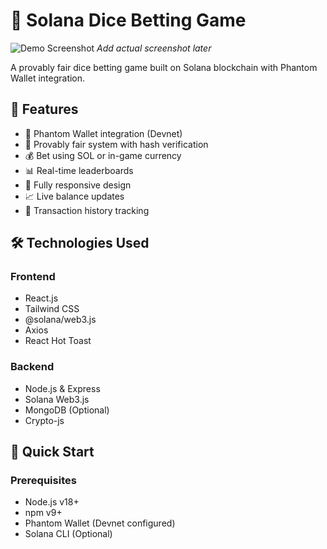 # 🎲 Solana Dice Betting Game

![Demo Screenshot](https://via.placeholder.com/800x400.png?text=Dice+Game+Demo) *Add actual screenshot later*

A provably fair dice betting game built on Solana blockchain with Phantom Wallet integration.

## 🌟 Features

- 🔐 Phantom Wallet integration (Devnet)
- 🎯 Provably fair system with hash verification
- 💰 Bet using SOL or in-game currency
- 📊 Real-time leaderboards
- 📱 Fully responsive design
- 📈 Live balance updates
- 🔄 Transaction history tracking

## 🛠 Technologies Used

### Frontend
- React.js
- Tailwind CSS
- @solana/web3.js
- Axios
- React Hot Toast

### Backend
- Node.js & Express
- Solana Web3.js
- MongoDB (Optional)
- Crypto-js

## 🚀 Quick Start

### Prerequisites
- Node.js v18+
- npm v9+
- Phantom Wallet (Devnet configured)
- Solana CLI (Optional)
